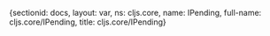 {sectionid: docs, layout: var, ns: cljs.core, name: IPending, full-name: cljs.core/IPending,
  title: cljs.core/IPending}
